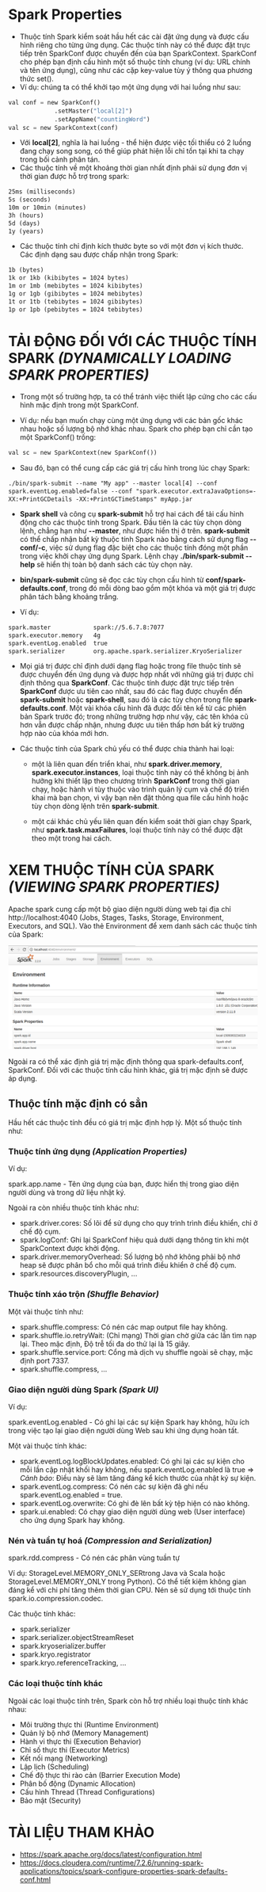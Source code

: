 # Spark Properties
- Thuộc tính Spark kiểm soát hầu hết các cài đặt ứng dụng và được cấu hình riêng cho từng ứng dụng. Các thuộc tính này có thể được đặt trực tiếp trên SparkConf được chuyển đến của bạn SparkContext. SparkConf cho phép bạn định cấu hình một số thuộc tính chung (ví dụ: URL chính và tên ứng dụng), cũng như các cặp key-value tùy ý thông qua phương thức set().
- Ví dụ: chúng ta có thể khởi tạo một ứng dụng với hai luồng như sau:

```python
val conf = new SparkConf()
             .setMaster("local[2]")
             .setAppName("countingWord")
val sc = new SparkContext(conf)
```
- Với **local[2]**, nghĩa là hai luồng - thể hiện được việc tối thiểu có 2 luồng đang chạy song song, có thể giúp phát hiện lỗi chỉ tồn tại khi ta chạy trong bối cảnh phân tán.
- Các thuộc tính về một khoảng thời gian nhất định phải sử dụng đơn vị thời gian được hỗ trợ trong spark:
```note
25ms (milliseconds)
5s (seconds)
10m or 10min (minutes)
3h (hours)
5d (days)
1y (years)
```
- Các thuộc tính chỉ định kích thước byte so với một đơn vị kích thước. Các định dạng sau được chấp nhận trong Spark:

```note
1b (bytes)
1k or 1kb (kibibytes = 1024 bytes)
1m or 1mb (mebibytes = 1024 kibibytes)
1g or 1gb (gibibytes = 1024 mebibytes)
1t or 1tb (tebibytes = 1024 gibibytes)
1p or 1pb (pebibytes = 1024 tebibytes)
```

# TẢI ĐỘNG ĐỐI VỚI CÁC THUỘC TÍNH SPARK *(DYNAMICALLY LOADING SPARK PROPERTIES)*

- Trong một số trường hợp, ta có thể tránh việc thiết lập cứng cho các cấu hình mặc định trong một SparkConf. 

- Ví dụ: nếu bạn muốn chạy cùng một ứng dụng với các bản gốc khác nhau hoặc số lượng bộ nhớ khác nhau. Spark cho phép bạn chỉ cần tạo một SparkConf() trống:

```python
val sc = new SparkContext(new SparkConf())
```

- Sau đó, bạn có thể cung cấp các giá trị cấu hình trong lúc chạy Spark:

```
./bin/spark-submit --name "My app" --master local[4] --conf spark.eventLog.enabled=false --conf "spark.executor.extraJavaOptions=-XX:+PrintGCDetails -XX:+PrintGCTimeStamps" myApp.jar
```

- **Spark shell** và công cụ **spark-submit** hỗ trợ hai cách để tải cấu hình động cho các thuộc tính trong Spark. Đầu tiên là các tùy chọn dòng lệnh, chẳng hạn như **--master**, như được hiển thị ở trên. **spark-submit** có thể chấp nhận bất kỳ thuộc tính Spark nào bằng cách sử dụng flag **--conf/-c**, việc sử dụng flag đặc biệt cho các thuộc tính đóng một phần trong việc khởi chạy ứng dụng Spark. Lệnh chạy **./bin/spark-submit --help** sẽ hiển thị toàn bộ danh sách các tùy chọn này.

- **bin/spark-submit** cũng sẽ đọc các tùy chọn cấu hình từ **conf/spark-defaults.conf**, trong đó mỗi dòng bao gồm một khóa và một giá trị được phân tách bằng khoảng trắng.

- Ví dụ:

```note
spark.master            spark://5.6.7.8:7077
spark.executor.memory   4g
spark.eventLog.enabled  true
spark.serializer        org.apache.spark.serializer.KryoSerializer
```

- Mọi giá trị được chỉ định dưới dạng flag hoặc trong file thuộc tính sẽ được chuyển đến ứng dụng và được hợp nhất với những giá trị được chỉ định thông qua **SparkConf**. Các thuộc tính được đặt trực tiếp trên **SparkConf** được ưu tiên cao nhất, sau đó các flag được chuyển đến **spark-submit** hoặc **spark-shell**, sau đó là các tùy chọn trong file **spark-defaults.conf**. Một vài khóa cấu hình đã được đổi tên kể từ các phiên bản Spark trước đó; trong những trường hợp như vậy, các tên khóa cũ hơn vẫn được chấp nhận, nhưng được ưu tiên thấp hơn bất kỳ trường hợp nào của khóa mới hơn.

- Các thuộc tính của Spark chủ yếu có thể được chia thành hai loại:

  * một là liên quan đến triển khai, như **spark.driver.memory**, **spark.executor.instances**, loại thuộc tính này có thể không bị ảnh hưởng khi thiết lập theo chương trình **SparkConf** trong thời gian chạy, hoặc hành vi tùy thuộc vào trình quản lý cụm và chế độ triển khai mà bạn chọn, vì vậy bạn nên đặt thông qua file cấu hình hoặc tùy chọn dòng lệnh trên **spark-submit**.

  * một cái khác chủ yếu liên quan đến kiểm soát thời gian chạy Spark, như **spark.task.maxFailures**, loại thuộc tính này có thể được đặt theo một trong hai cách.

# XEM THUỘC TÍNH CỦA SPARK *(VIEWING SPARK PROPERTIES)*
Apache spark cung cấp một bộ giao diện người dùng web tại địa chỉ http://localhost:4040 (Jobs, Stages, Tasks, Storage, Environment, Executors, and SQL). Vào thẻ Environment để xem danh sách các thuộc tính của Spark:


![Spark properties](Source/Spark_UI.png)

Ngoài ra có thể xác định giá trị mặc định thông qua spark-defaults.conf, SparkConf. Đối với các thuộc tính cấu hình khác, giá trị mặc định sẽ được áp dụng.

## Thuộc tính mặc định có sẳn

Hầu hết các thuộc tính đều có giá trị mặc định hợp lý. Một số thuộc tính như:

### Thuộc tính ứng dụng *(Application Properties)*

Ví dụ:

spark.app.name - Tên ứng dụng của bạn, được hiển thị trong giao diện người dùng và trong dữ liệu nhật ký.


Ngoài ra còn nhiều thuộc tính khác như:

  * spark.driver.cores: Số lõi để sử dụng cho quy trình trình điều khiển, chỉ ở chế độ cụm.
  * spark.logConf: Ghi lại SparkConf hiệu quả dưới dạng thông tin khi một SparkContext được khởi động.
  * spark.driver.memoryOverhead: Số lượng bộ nhớ không phải bộ nhớ heap sẽ được phân bổ cho mỗi quá trình điều khiển ở chế độ cụm.
  * spark.resources.discoveryPlugin, ...

### Thuộc tính xáo trộn *(Shuffle Behavior)*

Một vài thuộc tính như:

  * spark.shuffle.compress: Có nén các map output file hay không.
  * spark.shuffle.io.retryWait: (Chỉ mạng) Thời gian chờ giữa các lần tìm nạp lại. Theo mặc định, Độ trễ tối đa do thử lại là 15 giây.
  * spark.shuffle.service.port: Cổng mà dịch vụ shuffle ngoài sẽ chạy, mặc định port 7337.
  * spark.shuffle.compress, ...

### Giao diện người dùng Spark *(Spark UI)*

Ví dụ:

spark.eventLog.enabled - Có ghi lại các sự kiện Spark hay không, hữu ích trong việc tạo lại giao diện người dùng Web sau khi ứng dụng hoàn tất.


Một vài thuộc tính khác:

  * spark.eventLog.logBlockUpdates.enabled: Có ghi lại các sự kiện cho mỗi lần cập nhật khối hay không, nếu spark.eventLog.enabled là true => *Cảnh báo*: Điều này sẽ làm tăng đáng kể kích thước của nhật ký sự kiện.
  * spark.eventLog.compress: Có nén các sự kiện đã ghi nếu spark.eventLog.enabled = true.
  * spark.eventLog.overwrite: Có ghi đè lên bất kỳ tệp hiện có nào không.
  * spark.ui.enabled: Có chạy giao diện người dùng web (User interface) cho ứng dụng Spark hay không.

### Nén và tuần tự hoá *(Compression and Serialization)*

spark.rdd.compress - Có nén các phân vùng tuần tự

Ví dụ:
StorageLevel.MEMORY_ONLY_SERtrong Java và Scala hoặc StorageLevel.MEMORY_ONLY trong Python). Có thể tiết kiệm không gian đáng kể với chi phí tăng thêm thời gian CPU. Nén sẽ sử dụng tới thuộc tính spark.io.compression.codec.

Các thuộc tính khác:

  * spark.serializer
  * spark.serializer.objectStreamReset
  * spark.kryoserializer.buffer
  * spark.kryo.registrator
  * spark.kryo.referenceTracking, ...

### Các loại thuộc tính khác

Ngoài các loại thuộc tính trên, Spark còn hỗ trợ nhiều loại thuộc tính khác nhau:

* Môi trường thực thi (Runtime Environment)
* Quản lý bộ nhớ (Memory Management)
* Hành vi thực thi (Execution Behavior)
* Chỉ số thực thi (Executor Metrics)
* Kết nối mạng (Networking)
* Lập lịch (Scheduling)
* Chế độ thực thi rào cản (Barrier Execution Mode)
* Phân bố động (Dynamic Allocation)
* Cấu hình Thread (Thread Configurations)
* Bảo mật (Security)

# TÀI LIỆU THAM KHẢO

* https://spark.apache.org/docs/latest/configuration.html
* https://docs.cloudera.com/runtime/7.2.6/running-spark-applications/topics/spark-configure-properties-spark-defaults-conf.html


</div>
